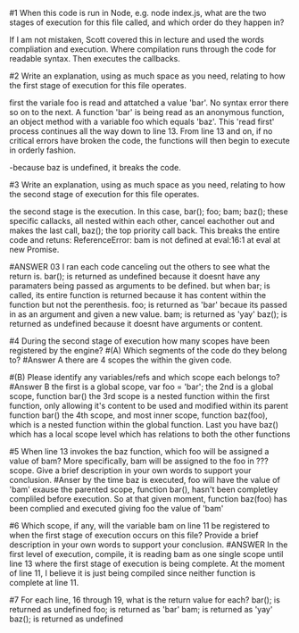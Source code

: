 #1 When this code is run in Node, e.g. node index.js, what are the two stages of execution for this file called, and which order do they happen in?

If I am not mistaken, Scott covered this in lecture and used the words compliation and execution. Where compilation runs through the code for readable syntax. Then executes the callbacks.


#2 Write an explanation, using as much space as you need, relating to how the first stage of execution for this file operates. 

first the variale foo is read and attatched a value 'bar'. No syntax error there so on to the next. 
A function 'bar' is being read as an anonymous function, an object method with a variable foo which equals 'baz'. This 'read first' process continues all the way down to line 13. From line 13 and on, if no critical errors have broken the code, the functions will then  begin to execute in orderly fashion. 

-because baz is undefined, it breaks the code. 

#3 Write an explanation, using as much space as you need, relating to how the second stage of execution for this file operates.

the second stage is the execution. In this case, 
bar();
foo;
bam;
baz();
these specific callacks, all nested within each other, cancel eachother out and makes the last call, baz(); the top priority call back. This breaks the entire code and retuns: 
ReferenceError: bam is not defined
    at eval:16:1
    at eval
    at new Promise.

#ANSWER 03
I ran each code canceling out the others to see what the return is. 
    bar(); is returned as undefined because it doesnt have any paramaters being passed as arguments to be defined. but when bar; is called, its entire function is returned because it has content within the function but not the perenthesis.
    foo; is returned as 'bar' becaue its passed in as an argument and given a new value.
    bam; is returned as 'yay'
    baz(); is returned as undefined because it doesnt have arguments or content.

#4 During the second stage of execution how many scopes have been registered by the engine?
#(A) Which segments of the code do they belong to?
#Answer A
there are 4 scopes the within the given code.

#(B) Please identify any variables/refs and which scope each belongs to?
#Answer B
the first is a global scope, var foo = 'bar';
the 2nd is a global scope, function bar()
the 3rd scope is a nested function within the first function, only allowing it's content to be used and modified within its parent function bar()
the 4th scope, and most inner scope, function baz(foo), which is a nested function within the global function.
Last you have baz() which has a local scope level which has relations to both the other functions


#5 When line 13 invokes the baz function, which foo will be assigned a value of bam? More specifically, bam will be assigned to the foo in ??? scope. Give a brief description in your own words to support your conclusion.
#Anser
by the time baz is executed, foo will have the value of 'bam' exause the parented scope, function bar(), hasn't been completley compliled before execution. So at that given moment, function baz(foo) has been complied and executed giving foo the value of 'bam'

#6 Which scope, if any, will the variable bam on line 11 be registered to when the first stage of execution occurs on this file? Provide a brief description in your own words to support your conclusion.
#ANSWER
In the first level of execution, compile, it is reading bam as one single scope until line 13 where the first stage of execution is being complete.
At the moment of line 11, I believe it is just being compiled since neither function is complete at line 11.

#7 For each line, 16 through 19, what is the return value for each?
    bar(); is returned as undefined
    foo; is returned as 'bar'
    bam; is returned as 'yay'
    baz(); is returned as undefined
